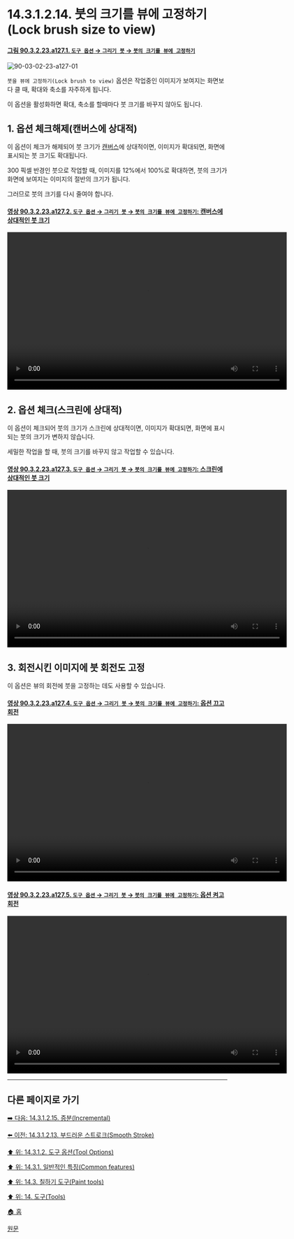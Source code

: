 # 14.3.1.2.14. 붓의 크기를 뷰에 고정하기(Lock brush size to view)

<a id="90-03-02-23-a127-01"></a>

#### [그림 90.3.2.23.a127.1. `도구 옵션` → `그리기 붓` → `붓의 크기를 뷰에 고정하기`](./90-03-02-23-paintbrush.md#90-03-02-23-a127-01)
![90-03-02-23-a127-01](https://github.com/wonder13662/gimp/assets/15767104/a026e40a-0131-4612-b8c7-cbe8c70fba4e)

`붓을 뷰에 고정하기(Lock brush to view)` 옵션은 작업중인 이미지가 보여지는 화면보다 클 때, 확대와 축소를 자주하게 됩니다. 

이 옵션을 활성화하면 확대, 축소를 할때마다 붓 크기를 바꾸지 않아도 됩니다.

<a id="14-03-01-02-14-s1"></a>

## 1. 옵션 체크해제(캔버스에 상대적)
이 옵션이 체크가 해제되어 붓 크기가 [캔버스](./19-glossaryx-canvas.md)에 상대적이면, 이미지가 확대되면, 화면에 표시되는 붓 크기도 확대됩니다. 

300 픽셀 반경인 붓으로 작업할 때, 이미지를 12%에서 100%로 확대하면, 붓의 크기가 화면에 보여지는 이미지의 절반의 크기가 됩니다. 

그러므로 붓의 크기를 다시 줄여야 합니다.

<a id="90-03-02-23-a127-02"></a>

#### [영상 90.3.2.23.a127.2. `도구 옵션` → `그리기 붓` → `붓의 크기를 뷰에 고정하기`: 캔버스에 상대적인 붓 크기](./90-03-02-23-paintbrush.md#90-03-02-23-a127-02)
<video controls="controls" width="640" height="360" src="https://github.com/wonder13662/gimp/assets/15767104/540af0f0-2567-4571-a53c-7d640a0f997d"></video>

<a id="14-03-01-02-14-s2"></a>

## 2. 옵션 체크(스크린에 상대적)
이 옵션이 체크되어 붓의 크기가 스크린에 상대적이면, 이미지가 확대되면, 화면에 표시되는 붓의 크기가 변하지 않습니다. 

세밀한 작업을 할 때, 붓의 크기를 바꾸지 않고 작업할 수 있습니다.

<a id="90-03-02-23-a127-03"></a>

#### [영상 90.3.2.23.a127.3. `도구 옵션` → `그리기 붓` → `붓의 크기를 뷰에 고정하기`: 스크린에 상대적인 붓 크기](./90-03-02-23-paintbrush.md#90-03-02-23-a127-03)
<video controls="controls" width="640" height="360" src="https://github.com/wonder13662/gimp/assets/15767104/acedd1be-23c7-49d9-84d2-f2e4feb87045"></video>

<a id="14-03-01-02-14-s3"></a>

## 3. 회전시킨 이미지에 붓 회전도 고정
이 옵션은 뷰의 회전에 붓을 고정하는 데도 사용할 수 있습니다.

<a id="90-03-02-23-a127-04"></a>

#### [영상 90.3.2.23.a127.4. `도구 옵션` → `그리기 붓` → `붓의 크기를 뷰에 고정하기`: 옵션 끄고 회전](./90-03-02-23-paintbrush.md#90-03-02-23-a127-04)
<video controls="controls" width="640" height="360" src="https://github.com/wonder13662/gimp/assets/15767104/ab3a2519-70ed-400d-ba24-d9f064109959"></video>

<a id="90-03-02-23-a127-05"></a>

#### [영상 90.3.2.23.a127.5. `도구 옵션` → `그리기 붓` → `붓의 크기를 뷰에 고정하기`: 옵션 켜고 회전](./90-03-02-23-paintbrush.md#90-03-02-23-a127-05)
<video controls="controls" width="640" height="360" src="https://github.com/wonder13662/gimp/assets/15767104/7534a5a1-1dc1-450f-a1e1-9fd3665e1a69"></video>

***

## 다른 페이지로 가기

[➡️ 다음: 14.3.1.2.15. 증분(Incremental)](./14-03-01-02-15-incremental.md)

[⬅️ 이전: 14.3.1.2.13. 부드러운 스트로크(Smooth Stroke)](./14-03-01-02-13-smooth_stroke.md)

[⬆️ 위: 14.3.1.2. 도구 옵션(Tool Options)](./14-03-01-02-00-tool_options.md)

[⬆️ 위: 14.3.1. 일반적인 특징(Common features)](./14-03-01-00-common-features.md)

[⬆️ 위: 14.3. 칠하기 도구(Paint tools)](./14-03-00-paint_tools.md)

[⬆️ 위: 14. 도구(Tools)](./14-00-tools.md)

[🏠 홈](./00-home.md)

[원문](https://docs.gimp.org/2.10/ko/gimp-tools-paint.html#)
